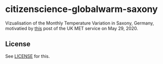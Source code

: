 # citizenscience-globalwarm-saxony

Vizualisation of the Monthly Temperature Variation in Saxony, Germany, motivatied by [this](https://twitter.com/MetOffice_Sci/status/1266361148527370242?s=20) post of the UK MET service on May 29, 2020.

## License

See [LICENSE](./LICENSE) for this.
